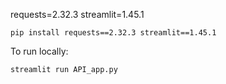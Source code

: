 requests=2.32.3
streamlit=1.45.1
```
pip install requests==2.32.3 streamlit==1.45.1
```
To run locally:
```
streamlit run API_app.py
```
